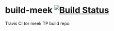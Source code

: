 # build-meek [![Build Status](https://travis-ci.org/sigma0f/build-meek.svg?branch=master)](https://travis-ci.org/sigma0f/build-meek)
Travis CI tor meek TP build repo
